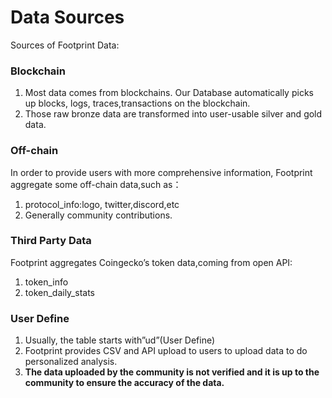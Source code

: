 # Data Sources

Sources of Footprint Data:

### Blockchain&#x20;

1. Most data comes from blockchains. Our Database automatically picks up blocks, logs, traces,transactions on the blockchain.&#x20;
2. Those raw bronze data are transformed into user-usable silver and gold data.&#x20;

### Off-chain&#x20;

In order to provide users with more comprehensive information, Footprint aggregate some off-chain data,such as：&#x20;

1. protocol\_info:logo, twitter,discord,etc&#x20;
2. Generally community contributions.&#x20;

### Third Party Data&#x20;

Footprint aggregates Coingecko’s token data,coming from open API:&#x20;

1. token\_info&#x20;
2. token\_daily\_stats&#x20;

### User Define&#x20;

1. Usually, the table starts with”ud”(User Define)&#x20;
2. Footprint provides CSV and API upload to users to upload data to do personalized analysis.&#x20;
3. **The data uploaded by the community is not verified and it is up to the community to ensure the accuracy of the data.**

